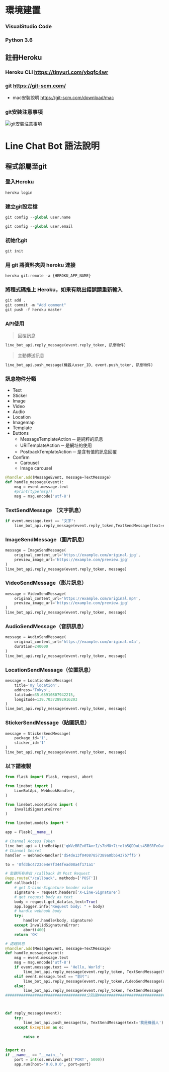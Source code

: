 # 環境建置

### VisualStudio Code
### Python 3.6

## 註冊Heroku
### Heroku CLI https://tinyurl.com/ybqfc4wr


### git https://git-scm.com/
* mac安裝說明 https://git-scm.com/download/mac

### git安裝注意事項
![](https://github.com/lovehoumin/LineChat_Bot/blob/master/git_infor.jpg "git安裝注意事項")


# Line Chat Bot 語法說明


## 程式部屬至git

### 登入Heroku
```py
heroku login
```

### 建立git設定檔
```py
git config --global user.name
```
```py
git config --global user.email
```

### 初始化git
```py
git init
```

### 用 git 將資料夾與 heroku 連接
```py
heroku git:remote -a {HEROKU_APP_NAME}
```

### 將程式碼推上 Heroku，如果有跳出錯誤請重新輸入
```py
git add .
git commit -m "Add comment"
git push -f heroku master
```

### API使用

>回覆訊息
```py
line_bot_api.reply_message(event.reply_token, 訊息物件)
```

>主動傳送訊息
```py
line_bot_api.push_message(機器人user_ID, event.push_toker, 訊息物件)
```

### 訊息物件分類
* Text
* Sticker
* Image
* Video
* Audio
* Location
* Imagemap
* Template
* Buttons
  * MessageTemplateAction ─ 是純粹的訊息
  * URITemplateAction ─ 是網址的使用
  * PostbackTemplateAction ─ 是含有值的訊息回覆
* Confirm
  * Carousel
  * Image carousel
  
```py
@handler.add(MessageEvent, message=TextMessage)
def handle_message(event):
    msg = event.message.text
    #print(type(msg))
    msg = msg.encode('utf-8')
```

### TextSendMessage （文字訊息）
```py
if event.message.text == "文字":
    line_bot_api.reply_message(event.reply_token,TextSendMessage(text=event.message.text))
```

### ImageSendMessage（圖片訊息）
```py
message = ImageSendMessage(
    original_content_url='https://example.com/original.jpg',
    preview_image_url='https://example.com/preview.jpg'
)
line_bot_api.reply_message(event.reply_token, message)
```

### VideoSendMessage（影片訊息）
```py
message = VideoSendMessage(
    original_content_url='https://example.com/original.mp4',
    preview_image_url='https://example.com/preview.jpg'
)
line_bot_api.reply_message(event.reply_token, message)
```

### AudioSendMessage（音訊訊息）
```py
message = AudioSendMessage(
    original_content_url='https://example.com/original.m4a',
    duration=240000
)
line_bot_api.reply_message(event.reply_token, message)
```
### LocationSendMessage（位置訊息）
```py
message = LocationSendMessage(
    title='my location',
    address='Tokyo',
    latitude=35.65910807942215,
    longitude=139.70372892916203
)
line_bot_api.reply_message(event.reply_token, message)
```

### StickerSendMessage（貼圖訊息）
```py
message = StickerSendMessage(
    package_id='1',
    sticker_id='1'
)
line_bot_api.reply_message(event.reply_token, message)
```




### 以下請複製

























```py
from flask import Flask, request, abort

from linebot import (
    LineBotApi, WebhookHandler, 
)

from linebot.exceptions import (
    InvalidSignatureError
)

from linebot.models import *

app = Flask(__name__)

# Channel Access Token
line_bot_api = LineBotApi('qWVzBRZv0TAvrI/s7bMO+7i+olb5QDDuLs45BSRFeOatrhgDPmB4edOmtygl1j0CJY9jwFzw1/r3jTOvVNXORnWpXi4FWQMpPTm2BUcxEIdbYvIGQmI95rVjMfMvxpj39VP3t2AaDxuhE08K4JynzwdB04t89/1O/w1cDnyilFU=')
# Channel Secret
handler = WebhookHandler('d54de13f04087857389a0bb5437b7ff5')

to = 'Ufd3bc4723ce4e7f344fead08a4f171a1'

# 監聽所有來自 /callback 的 Post Request
@app.route("/callback", methods=['POST'])
def callback():
    # get X-Line-Signature header value
    signature = request.headers['X-Line-Signature']
    # get request body as text
    body = request.get_data(as_text=True)
    app.logger.info("Request body: " + body)
    # handle webhook body
    try:
        handler.handle(body, signature)
    except InvalidSignatureError:
        abort(400)
    return 'OK'

# 處理訊息
@handler.add(MessageEvent, message=TextMessage)
def handle_message(event):
    msg = event.message.text
    msg = msg.encode('utf-8')
    if event.message.text == 'Hello, World':
        line_bot_api.reply_message(event.reply_token, TextSendMessage(text=event.message.text))
    elif event.message.text == "影片":
        line_bot_api.reply_message(event.reply_token,VideoSendMessage(original_content_url='https://demo.linechatbot.cc/video.mp4', preview_image_url=r'https://img.4gamers.com.tw/ckfinder/images/Why%20Lee/event/934939bff2c5c3d4ca7e509187454bc7.png'))
    else:
        line_bot_api.reply_message(event.reply_token, TextSendMessage('Error'))
####################################分隔線####################################



def reply_message(event):
    try:
        line_bot_api.push_message(to, TextSendMessage(text='我是機器人'))
    except Exception as e:
        
        raise e


import os
if __name__ == "__main__":
    port = int(os.environ.get('PORT', 5000))
    app.run(host='0.0.0.0', port=port)

```
